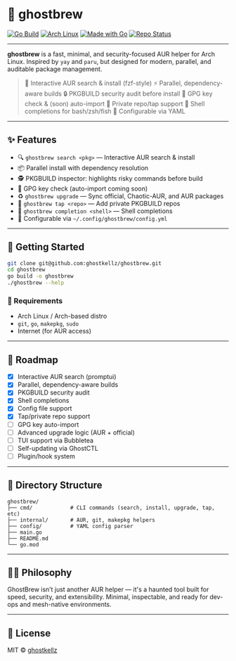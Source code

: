 # 👻 ghostbrew

[![Go Build](https://github.com/ghostkellz/ghostbrew/actions/workflows/go.yml/badge.svg)](https://github.com/ghostkellz/ghostbrew/actions)
[![Arch Linux](https://img.shields.io/badge/platform-Arch%20Linux-1793d1?logo=arch-linux&logoColor=white)](https://archlinux.org)
[![Made with Go](https://img.shields.io/badge/made%20with-Go-00ADD8?logo=go&logoColor=white)](https://golang.org)
[![Repo Status](https://img.shields.io/badge/status-active-success?style=flat-square)](https://github.com/ghostkellz/ghostbrew)

---

**ghostbrew** is a fast, minimal, and security-focused AUR helper for Arch Linux.
Inspired by `yay` and `paru`, but designed for modern, parallel, and auditable package management.

> 🧪 Interactive AUR search & install (fzf-style)
> ⚡ Parallel, dependency-aware builds
> 🔒 PKGBUILD security audit before install
> 🔑 GPG key check & (soon) auto-import
> 🏴 Private repo/tap support
> 🐚 Shell completions for bash/zsh/fish
> 💾 Configurable via YAML

---

## ✨ Features

* 🔍 `ghostbrew search <pkg>` — Interactive AUR search & install
* 📦 Parallel install with dependency resolution
* 🕵️ PKGBUILD inspector: highlights risky commands before build
* 🔑 GPG key check (auto-import coming soon)
* ♻️ `ghostbrew upgrade` — Sync official, Chaotic-AUR, and AUR packages
* 🏴 `ghostbrew tap <repo>` — Add private PKGBUILD repos
* 🐚 `ghostbrew completion <shell>` — Shell completions
* 💪 Configurable via `~/.config/ghostbrew/config.yml`

---

## 🚀 Getting Started

```bash
git clone git@github.com:ghostkellz/ghostbrew.git
cd ghostbrew
go build -o ghostbrew
./ghostbrew --help
```

### 🔧 Requirements

* Arch Linux / Arch-based distro
* `git`, `go`, `makepkg`, `sudo`
* Internet (for AUR access)

---

## 🔮 Roadmap

* [x] Interactive AUR search (promptui)
* [x] Parallel, dependency-aware builds
* [x] PKGBUILD security audit
* [x] Shell completions
* [x] Config file support
* [x] Tap/private repo support
* [ ] GPG key auto-import
* [ ] Advanced upgrade logic (AUR + official)
* [ ] TUI support via Bubbletea
* [ ] Self-updating via GhostCTL
* [ ] Plugin/hook system

---

## 📂 Directory Structure

```
ghostbrew/
├── cmd/            # CLI commands (search, install, upgrade, tap, etc)
├── internal/       # AUR, git, makepkg helpers
├── config/         # YAML config parser
├── main.go
├── README.md
└── go.mod
```

---

## 🧙‍♂️ Philosophy

GhostBrew isn’t just another AUR helper — it's a haunted tool built for speed, security, and extensibility. Minimal, inspectable, and ready for dev-ops and mesh-native environments.

---

## 📝 License

MIT © [ghostkellz](https://github.com/ghostkellz)

